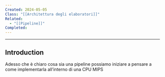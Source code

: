 ```yaml
---
Created: 2024-05-05
Class: "[[Architettura degli elaboratori]]"
Related:
  - "[[Pipeline]]"
Completed:
---
```

---
## Introduction
Adesso che è chiaro cosa sia una pipeline possiamo iniziare a pensare a come implementarla all’interno di una CPU MIPS